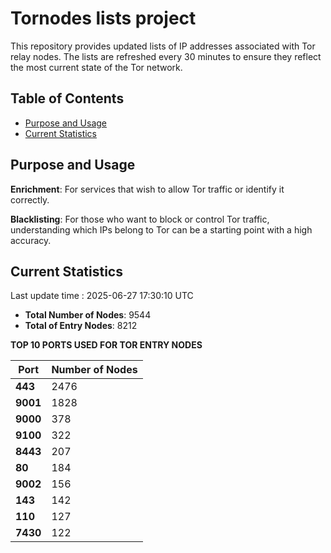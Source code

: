 # Tornodes lists project

This repository provides updated lists of IP addresses associated with Tor relay nodes. The lists are refreshed every 30 minutes to ensure they reflect the most current state of the Tor network.

## Table of Contents

- [Purpose and Usage](#purpose-and-usage)
- [Current Statistics](#current-statistics)


## Purpose and Usage

**Enrichment**: For services that wish to allow Tor traffic or identify it correctly.

**Blacklisting**: For those who want to block or control Tor traffic, understanding which IPs belong to Tor can be a starting point with a high accuracy.

## Current Statistics

Last update time : 2025-06-27 17:30:10 UTC

- **Total Number of Nodes**: 9544
- **Total of Entry Nodes**: 8212

**TOP 10 PORTS USED FOR TOR ENTRY NODES**

| **Port** | **Number of Nodes** |
|------|-----------------|
| **443**   | 2476  |
| **9001**   | 1828  |
| **9000**   | 378  |
| **9100**   | 322  |
| **8443**   | 207  |
| **80**   | 184  |
| **9002**   | 156  |
| **143**   | 142  |
| **110**   | 127  |
| **7430**   | 122  |

